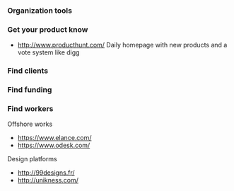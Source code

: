 ### Organization tools 

### Get your product know

* http://www.producthunt.com/ Daily homepage with new products and a vote system like digg

### Find clients

### Find funding 

### Find workers

Offshore works 
* https://www.elance.com/
* https://www.odesk.com/

Design platforms
* http://99designs.fr/
* http://unikness.com/